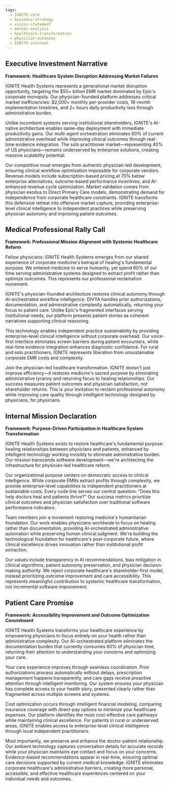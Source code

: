 ```yaml
---
tags:
  - IGNITE-core
  - business-strategy
  - vision-statement
  - market-analysis
  - healthcare-transformation
  - physician-autonomy
  - IGNITE-internal
---
```


## Executive Investment Narrative

**Framework: Healthcare System Disruption Addressing Market Failures**

IGNITE Health Systems represents a generational market disruption opportunity, targeting the $50+ billion EMR market dominated by Epic's corporate monopoly. Our physician-founded platform addresses critical market inefficiencies: $2,000+ monthly per-provider costs, 18-month implementation timelines, and 2+ hours daily productivity loss through administrative burden.

Unlike incumbent systems serving institutional shareholders, IGNITE's AI-native architecture enables same-day deployment with immediate productivity gains. Our multi-agent orchestration eliminates 60% of current administrative overhead while improving clinical outcomes through real-time evidence integration. The solo practitioner market—representing 40% of US physicians—remains underserved by enterprise solutions, creating massive scalability potential.

Our competitive moat emerges from authentic physician-led development, ensuring clinical workflow optimization impossible for corporate vendors. Revenue models include subscription-based pricing at 70% below enterprise alternatives, outcome-based performance incentives, and AI-enhanced revenue cycle optimization. Market validation comes from physician exodus to Direct Primary Care models, demonstrating demand for independence from corporate healthcare constraints. IGNITE transforms this defensive retreat into offensive market capture, providing enterprise-level clinical intelligence to independent practices while preserving physician autonomy and improving patient outcomes.

## Medical Professional Rally Call

**Framework: Professional Mission Alignment with Systemic Healthcare Reform**

Fellow physicians: IGNITE Health Systems emerges from our shared experience of corporate medicine's betrayal of healing's fundamental purpose. We entered medicine to serve humanity, yet spend 60% of our time serving administrative systems designed to extract profit rather than optimize outcomes. This represents our professional reclamation movement.

IGNITE's physician-founded architecture restores clinical autonomy through AI-orchestrated workflow intelligence. DIVYA handles prior authorizations, documentation, and administrative complexity automatically, returning your focus to patient care. Unlike Epic's fragmented interfaces serving institutional needs, our platform presents patient stories as coherent narratives supporting clinical reasoning.

This technology enables independent practice sustainability by providing enterprise-level clinical intelligence without corporate overhead. Our voice-first interface eliminates screen barriers during patient encounters, while real-time evidence integration enhances diagnostic confidence. For rural and solo practitioners, IGNITE represents liberation from unsustainable corporate EMR costs and complexity.

Join the physician-led healthcare transformation. IGNITE doesn't just improve efficiency—it restores medicine's sacred purpose by eliminating administrative tyranny and returning focus to healing relationships. Our success measures patient outcomes and physician satisfaction, not shareholder returns. This is your invitation to reclaim professional autonomy while improving care quality through intelligent technology designed by physicians, for physicians.

## Internal Mission Declaration

**Framework: Purpose-Driven Participation in Healthcare System Transformation**

IGNITE Health Systems exists to restore healthcare's fundamental purpose: healing relationships between physicians and patients, enhanced by intelligent technology working invisibly to eliminate administrative burden. Our mission transcends software development—we're architecting the infrastructure for physician-led healthcare reform.

Our organizational purpose centers on democratic access to clinical intelligence. While corporate EMRs extract profits through complexity, we provide enterprise-level capabilities to independent practitioners at sustainable costs. Every code line serves our central question: "Does this help doctors heal and patients thrive?" Our success metrics prioritize clinical outcomes and physician satisfaction over traditional software performance indicators.

Team members join a movement restoring medicine's humanitarian foundation. Our work enables physicians worldwide to focus on healing rather than documentation, providing AI-orchestrated administrative automation while preserving human clinical judgment. We're building the technological foundation for healthcare's post-corporate future, where clinical excellence drives innovation rather than institutional profit extraction.

Our values include transparency in AI recommendations, bias mitigation in clinical algorithms, patient autonomy preservation, and physician decision-making authority. We reject corporate healthcare's shareholder-first model, instead prioritizing outcome improvement and care accessibility. This represents meaningful contribution to systemic healthcare transformation, not incremental software improvement.

## Patient Care Promise

**Framework: Accessibility Improvement and Outcome Optimization Commitment**

IGNITE Health Systems transforms your healthcare experience by empowering physicians to focus entirely on your health rather than administrative complexity. Our AI-orchestrated platform eliminates the documentation burden that currently consumes 60% of physician time, returning their attention to understanding your concerns and optimizing your care.

Your care experience improves through seamless coordination. Prior authorizations process automatically without delays, prescription management happens transparently, and care gaps receive proactive attention through intelligent monitoring. Our system ensures your physician has complete access to your health story, presented clearly rather than fragmented across multiple screens and systems.

Cost optimization occurs through intelligent financial modeling, comparing insurance coverage with direct-pay options to minimize your healthcare expenses. Our platform identifies the most cost-effective care pathways while maintaining clinical excellence. For patients in rural or underserved areas, IGNITE enables access to enterprise-level clinical intelligence through local independent practitioners.

Most importantly, we preserve and enhance the doctor-patient relationship. Our ambient technology captures conversation details for accurate records while your physician maintains eye contact and focus on your concerns. Evidence-based recommendations appear in real-time, ensuring optimal care decisions supported by current medical knowledge. IGNITE eliminates corporate healthcare's administrative barriers, creating more personal, accessible, and effective healthcare experiences centered on your individual needs and outcomes. 

